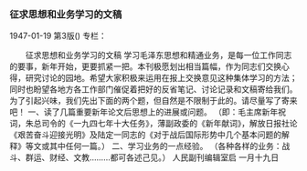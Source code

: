 ### 征求思想和业务学习的文稿

1947-01-19
第3版()
专栏：

　　征求思想和业务学习的文稿
    学习毛泽东思想和精通业务，是每一位工作同志的要事，新年开始，更要抓紧一把。本刊极愿划出相当篇幅，作为同志们交换心得，研究讨论的园地。希望大家积极来运用在报上交换意见这种集体学习的方法；同时也盼望各地方各工作部门催促着把好的反省笔记、讨论记录和文稿寄给我们。为了引起兴味，我们先出下面的两个题，但自然是不限制于此的。请尽量写了寄来吧！
    一、读了几篇重要新年论文后思想上的进展或问题。
    （即：毛主席新年祝词，朱总司令的《一九四七年十大任务》，薄副政委的《新年献词》，解放日报社论《艰苦奋斗迎接光明》及陆定一同志的《对于战后国际形势中几个基本问题的解释》等文或其中任何一篇。）
    二、学习业务的一点经验。
    （各种各样的业务：战斗、群运、财经、文教………都可各述己见。）
    人民副刊编辑室启      一月十九日
